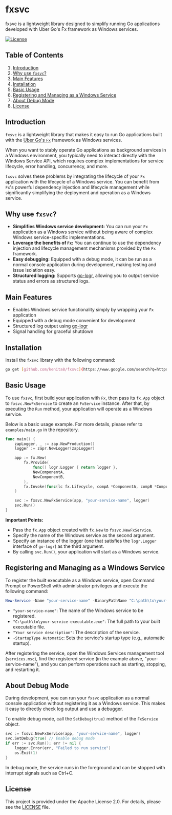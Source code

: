 # fxsvc

fxsvc is a lightweight library designed to simplify running Go applications developed with Uber Go's Fx framework as Windows services.

[![License](https://img.shields.io/badge/License-Apache%202.0-blue.svg)](LICENSE)

## Table of Contents

1. [Introduction](#introduction)
2. [Why use `fxsvc`?](#why-use-fxsvc)
3. [Main Features](#main-features)
4. [Installation](#installation)
5. [Basic Usage](#basic-usage)
6. [Registering and Managing as a Windows Service](#registering-and-managing-as-a-windows-service)
7. [About Debug Mode](#about-debug-mode)
8. [License](#license)

## Introduction

`fxsvc` is a lightweight library that makes it easy to run Go applications built with the [Uber Go's `Fx`](<[https://github.com/uber-go/fx](https://github.com/uber-go/fx)>) framework as Windows services.

When you want to stably operate Go applications as background services in a Windows environment, you typically need to interact directly with the Windows Service API, which requires complex implementations for service lifecycle, error handling, concurrency, and more.

`fxsvc` solves these problems by integrating the lifecycle of your `Fx` application with the lifecycle of a Windows service. You can benefit from `Fx`'s powerful dependency injection and lifecycle management while significantly simplifying the deployment and operation as a Windows service.

## Why use `fxsvc`?

- **Simplifies Windows service development:** You can run your `Fx` application as a Windows service without being aware of complex Windows service-specific implementations.
- **Leverage the benefits of `Fx`:** You can continue to use the dependency injection and lifecycle management mechanisms provided by the `Fx` framework.
- **Easy debugging:** Equipped with a debug mode, it can be run as a normal console application during development, making testing and issue isolation easy.
- **Structured logging:** Supports [go-logr](https://github.com/go-logr/logr), allowing you to output service status and errors as structured logs.

## Main Features

- Enables Windows service functionality simply by wrapping your `Fx` application
- Equipped with a debug mode convenient for development
- Structured log output using [go-logr](https://github.com/go-logr/logr)
- Signal handling for graceful shutdown

## Installation

Install the `fxsvc` library with the following command:

```bash
go get [github.com/kenita8/fxsvc](https://www.google.com/search?q=https://github.com/kenita8/fxsvc)
```

## Basic Usage

To use `fxsvc`, first build your application with `Fx`, then pass its `fx.App` object to `fxsvc.NewFxService` to create an `FxService` instance. After that, by executing the `Run` method, your application will operate as a Windows service.

Below is a basic usage example. For more details, please refer to `examples/main.go` in the repository.

```go
func main() {
	zapLogger, _ := zap.NewProduction()
	logger := zapr.NewLogger(zapLogger)

	app := fx.New(
		fx.Provide(
			func() logr.Logger { return logger },
			NewComponentA,
			NewComponentB,
		),
		fx.Invoke(func(lc fx.Lifecycle, compA *ComponentA, compB *ComponentB) {}),
	)

	svc := fxsvc.NewFxService(app, "your-service-name", logger)
	svc.Run()
}
```

**Important Points:**

- Pass the `fx.App` object created with `fx.New` to `fxsvc.NewFxService`.
- Specify the name of the Windows service as the second argument.
- Specify an instance of the logger (one that satisfies the `logr.Logger` interface of `go-logr`) as the third argument.
- By calling `svc.Run()`, your application will start as a Windows service.

## Registering and Managing as a Windows Service

To register the built executable as a Windows service, open Command Prompt or PowerShell with administrator privileges and execute the following command:

```powershell
New-Service -Name "your-service-name" -BinaryPathName "C:\path\to\your-service-executable.exe" -Description "Your service description" -StartupType Automatic
```

- `"your-service-name"`: The name of the Windows service to be registered.
- `"C:\path\to\your-service-executable.exe"`: The full path to your built executable file.
- `"Your service description"`: The description of the service.
- `-StartupType Automatic`: Sets the service's startup type (e.g., automatic startup).

After registering the service, open the Windows Services management tool (`services.msc`), find the registered service (in the example above, "your-service-name"), and you can perform operations such as starting, stopping, and restarting it.

## About Debug Mode

During development, you can run your `fxsvc` application as a normal console application without registering it as a Windows service. This makes it easy to directly check log output and use a debugger.

To enable debug mode, call the `SetDebug(true)` method of the `FxService` object.

```go
svc := fxsvc.NewFxService(app, "your-service-name", logger)
svc.SetDebug(true) // Enable debug mode
if err := svc.Run(); err != nil {
	logger.Error(err, "Failed to run service")
	os.Exit(1)
}
```

In debug mode, the service runs in the foreground and can be stopped with interrupt signals such as Ctrl+C.

## License

This project is provided under the Apache License 2.0. For details, please see the [LICENSE](LICENSE) file.
